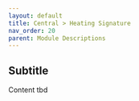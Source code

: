 ```yaml
---
layout: default
title: Central > Heating Signature
nav_order: 20
parent: Module Descriptions
---
```


## Subtitle
Content tbd
